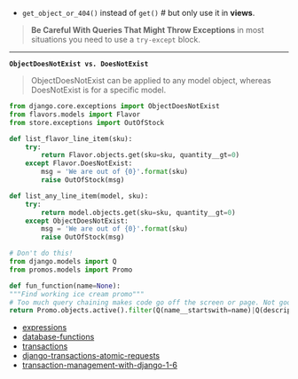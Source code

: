 * `get_object_or_404()` instead of `get()`  # but only use it in **views**.

> **Be Careful With Queries That Might Throw Exceptions**
> in most  situations you need to use a `try-except` block.

---

**`ObjectDoesNotExist vs. DoesNotExist`**

> ObjectDoesNotExist can be applied to any model object, whereas DoesNotExist is for a specific model.

```python
from django.core.exceptions import ObjectDoesNotExist
from flavors.models import Flavor
from store.exceptions import OutOfStock

def list_flavor_line_item(sku):
	try:
		return Flavor.objects.get(sku=sku, quantity__gt=0)
	except Flavor.DoesNotExist:
		msg = 'We are out of {0}'.format(sku)
		raise OutOfStock(msg)

def list_any_line_item(model, sku):
	try:
		return model.objects.get(sku=sku, quantity__gt=0)
	except ObjectDoesNotExist:
		msg = 'We are out of {0}'.format(sku)
		raise OutOfStock(msg)
```

```python
# Don't do this!
from django.models import Q
from promos.models import Promo

def fun_function(name=None):
"""Find working ice cream promo"""
# Too much query chaining makes code go off the screen or page. Not good.
return Promo.objects.active().filter(Q(name__startswith=name)|Q(description__icontains=name)).exclude(status='melted')
```

* [expressions]( https://docs.djangoproject.com/en/1.11/ref/models/expressions/)
* [database-functions](https://docs.djangoproject.com/en/1.11/ref/models/database-functions/)
* [transactions](https://docs.djangoproject.com/en/2.0/topics/db/transactions/)
* [django-transactions-atomic-requests](https://stackoverflow.com/questions/31734306/django-transactions-atomic-requests)
* [transaction-management-with-django-1-6](https://realpython.com/transaction-management-with-django-1-6/)